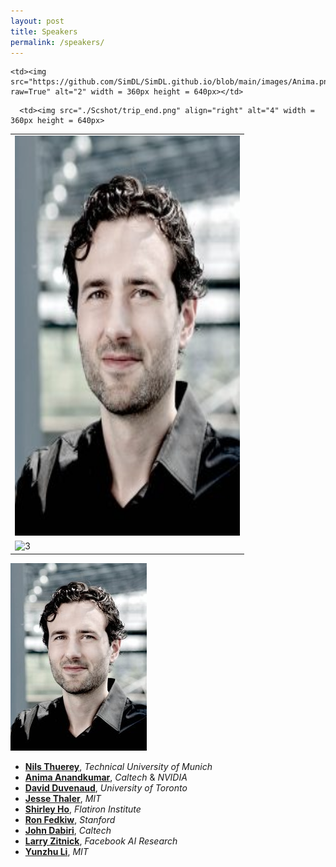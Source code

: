 ```yaml
---
layout: post
title: Speakers
permalink: /speakers/
---
```


<table>
  <tr>
    <td> <img src="https://github.com/SimDL/SimDL.github.io/blob/main/images/Nils_Thuerey.jpg?raw=true"  alt="1" width = 360px height = 640px ></td>

    <td><img src="https://github.com/SimDL/SimDL.github.io/blob/main/images/Anima.png?raw=True" alt="2" width = 360px height = 640px></td>
   </tr> 
   <tr>
      <td><img src="./Scshot/cab_arrived.png" alt="3" width = 360px height = 640px></td>

      <td><img src="./Scshot/trip_end.png" align="right" alt="4" width = 360px height = 640px>
  </td>
  </tr>
</table>

![alt text](https://github.com/SimDL/SimDL.github.io/blob/main/images/Nils_Thuerey.jpg?raw=true)
- [**Nils Thuerey**](https://ge.in.tum.de/about/n-thuerey/), *Technical University of Munich*
- [**Anima Anandkumar**](http://tensorlab.cms.caltech.edu/users/anima/), *Caltech* & *NVIDIA*
- [**David Duvenaud**](http://www.cs.toronto.edu/~duvenaud/), *University of Toronto*
- [**Jesse Thaler**](http://www.jthaler.net/doku.php), *MIT*
- [**Shirley Ho**](https://www.cmu.edu/physics/people/faculty/ho.html), *Flatiron Institute*
- [**Ron Fedkiw**](http://physbam.stanford.edu/~fedkiw/), *Stanford*
- [**John Dabiri**](http://dabirilab.com/dabiri), *Caltech*
- [**Larry Zitnick**](http://larryzitnick.org/), *Facebook AI Research*
- [**Yunzhu Li**](https://people.csail.mit.edu/liyunzhu/), *MIT*

